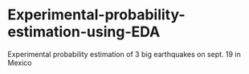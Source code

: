 # Experimental-probability-estimation-using-EDA
Experimental probability estimation of 3 big earthquakes on sept. 19 in Mexico

